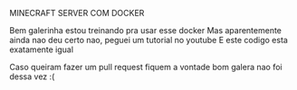 MINECRAFT SERVER COM DOCKER

Bem galerinha estou treinando pra usar esse docker
Mas aparentemente ainda nao deu certo nao, peguei um tutorial no youtube
E este codigo esta exatamente igual

Caso queiram fazer um pull request fiquem a vontade
bom galera nao foi dessa vez :(